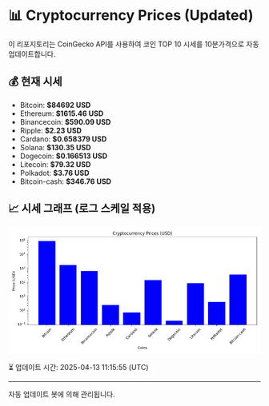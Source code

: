 
# 📊 Cryptocurrency Prices (Updated)

이 리포지토리는 CoinGecko API를 사용하여 코인 TOP 10 시세를 10분가격으로 자동 업데이트합니다.

## 💰 현재 시세
- Bitcoin: **$84692 USD**
- Ethereum: **$1615.46 USD**
- Binancecoin: **$590.09 USD**
- Ripple: **$2.23 USD**
- Cardano: **$0.658379 USD**
- Solana: **$130.35 USD**
- Dogecoin: **$0.166513 USD**
- Litecoin: **$79.32 USD**
- Polkadot: **$3.76 USD**
- Bitcoin-cash: **$346.76 USD**

## 📈 시세 그래프 (로그 스케일 적용)
![Crypto Prices](crypto_prices.png)

⏳ 업데이트 시간: 2025-04-13 11:15:55 (UTC)

---
자동 업데이트 봇에 의해 관리됩니다.
